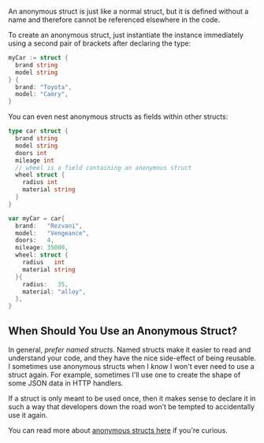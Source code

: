 An anonymous struct is just like a normal struct, but it is defined without a name and therefore cannot be referenced elsewhere in the code.

To create an anonymous struct, just instantiate the instance immediately using a second pair of brackets after declaring the type:

```go
myCar := struct {
  brand string
  model string
} {
  brand: "Toyota",
  model: "Camry",
}
```

You can even nest anonymous structs as fields within other structs:

```go
type car struct {
  brand string
  model string
  doors int
  mileage int
  // wheel is a field containing an anonymous struct
  wheel struct {
    radius int
    material string
  }
}

var myCar = car{
  brand:   "Rezvani",
  model:   "Vengeance",
  doors:   4,
  mileage: 35000,
  wheel: struct {
    radius   int
    material string
  }{
    radius:   35,
    material: "alloy",
  },
}
```

## When Should You Use an Anonymous Struct?

In general, _prefer named structs_. Named structs make it easier to read and understand your code, and they have the nice side-effect of being reusable. I sometimes use anonymous structs when I _know_ I won't ever need to use a struct again. For example, sometimes I'll use one to create the shape of some JSON data in HTTP handlers.

If a struct is only meant to be used once, then it makes sense to declare it in such a way that developers down the road won’t be tempted to accidentally use it again.

You can read more about [anonymous structs here](https://blog.boot.dev/golang/anonymous-structs-golang/) if you're curious.